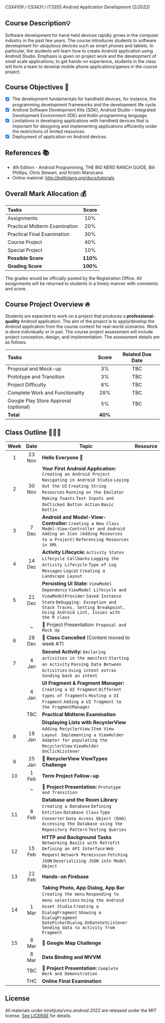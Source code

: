 ###### CSX4109 / CS3431 / IT3355 Android Application Development (2/2022)

## Course Description💡
Software development for hand-held devices rapidly grows in the computer industry in the past few years. The course introduces students to software development for ubiquitous devices such as smart phones and tablets. In particular, the students will learn how to create Android application using Android Studio. Emphasis is given on project work and the development of small scale applications; to get hands-on experience, students in the class will form a team to develop mobile phone applications/games in the course project.

## Course Objectives 🚩
- [x] The development fundamentals for handheld devices, for instance, the programming development frameworks and the development life cycle.
- [x] Android Software Development Kits (SDK), Android Studio – Integrated Development Environment (IDE) and Kotlin programming language.
- [x] Limitations in developing applications with handheld devices that is important for designing and implementing applications efficiently under the restrictions of limited resources.
- [x] Deployment of application on Android devices

## References 📚
- 4th Edition - Android Programming, THE BIG NERD RANCH GUIDE, Bill Phillips, Chris Stewart, and Kristin Marsicano
- Online material: http://kotlinlang.org/docs/tutorials

## Overall Mark Allocation 💰

| Tasks | Score |
| :--- | :---: | 
| Assignments | 10% | 
| Practical Midterm Examination | 20% |
| Practical Final Examination | 30% |
| Course Project | 40% |
| Special Project | 10% |
| **Possible Score** | **110%** |
| **Grading Score** | **100%** |

The grades would be officially posted by the Registration Office. All assignments will be returned to students in a timely manner with comments and score.

## Course Project Overview 🔥
Students are expected to work on a project that produces a **professional-quality** Android application. The aim of the project is to apply/develop the Android application from the course content for real-world scenarios. Work is done individually or in pair. The course project assessment will include project conception, design, and implementation. The assessment details are as follows.

| Tasks | Score | Related Due Date |
| :--- | :---: | :---: |
| Proposal and Mock-up | 3% | TBC |
| Prototype and Transition | 3% | TBC |
| Project Difficulty | 6% | TBC |
| Complete Work and Functionality | 28% | TBC |
| Google Play Store Approval (optional) | 5% | TBC |
| **Total** | **40%** |

## Class Outline 🧑🏻‍🏫

| Week | Date | Topic | Resource |
| :---: | :-----: | --- | :---: |
| 1 | 23 Nov | **Hello Everyone** 🧤 |   |
| 2 | 30 Nov | **Your First Android Application:** `Creating an Android Project` `Navigating in Android Studio` `Laying Out the UI` `Creating String Resources` `Running on the Emulator` `Making Toasts` `Text Inputs and OnClicked Button Action` `Basic Kotlin` |  |
| 3 | 7 Dec | **Android and Model-View-Controller:** `Creating a New Class` `Model-View-Controller and Android` `Adding an Icon (Adding Resources to a Project)` `Referencing Resources in XML` | |
| 4 | 14 Dec | **Activity Lifecycle:** `Activity States` `Lifecycle Callbacks` `Logging the Activity Lifecycle` `Type of Log Messages` `Logcat` `Creating a Landscape Layout` |  |
| 5 | 21 Dec | **Persisting UI State:** `ViewModel Dependency` `ViewModel Lifecycle and ViewModelProvider` `Saved Instance State` `Debugging: Exception and Stack Traces, Setting Breakpoint, Using Android Lint, Issues with the R class` |  |
|   | ~ | 🚨 Project Presentation: `Proposal and Mock Up` |
| 6 | 28 Dec | 🛑 **Class Cancelled** (Content moved to week #7) |
| 7 | 4 Jan | **Second Activity:** `Declaring activities in the manifest` `Starting an Activity` `Passing Data Between Activities` `Using intent extras` `Sending back an intent` |  |
| | 4 Jan | **UI Fragment & Fragment Manager:** `Creating a UI Fragment` `Different types of fragments` `Hosting a UI Fragment` `Adding a UI fragment to the FragmentManager` |  |
|  |  TBC | **Practical Midterm Examination** |
| 8 | 18 Jan | **Displaying Lists with RecyclerView** `Adding RecyclerView` `Item View Layout` ` Implementing a ViewHolder` `Adapter for populating the RecyclerView` `ViewHolder OnClickListener` |  |
| 9 | 25 Jan | 🤼 **RecyclerView ViewTypes Challenge** |
| 10 | 1 Feb | **Term Project Follow-up** |
|   | ~ | 🚨 **Project Presentation:** `Prototype and Transition` |
| 11 | 8 Feb | **Database and the Room Library** `Creating a Database` `Defining Entities` `Database Class` `Type Converter` `Data Access Object (DAO)` `Accessing the Database using the Repository Pattern` `Testing Queries` |  |
| 12 | 15 Feb | **HTTP and Background Tasks** `Networking Basics with Retrofit` `Defining an API Interface` `Web Request` `Network Permission` `Fetching JSON` `Deserializing JSON into Model Object` |  |
| 13 | 22 Feb | **Hands-on Firebase** |  |
| 14 | 1 Mar | **Taking Photo, App Dialog, App Bar** `Creating the menu` `Responding to menu selections` `Using the Android Asset Studio` `Creating a DialogFragment` `Showing a DialogFragment` `DatePickerDialog.OnDateSetListener` `Sending data to Activity from Fragment`| |
| 15 | 8 Mar | 🤼 **Google Map Challenge** |
| | 8 Mar | **Data Binding and MVVM** |
| | TBC | 🚨 **Project Presentation:** `Complete Work and Demonstration` |
| | THC | **Online Final Examination** |


## License

All materials under *kiratijuta/vms.android.2022* are released under the MIT license. [See LICENSE](https://github.com/Kiratijuta/vms.android.2022/blob/main/LICENSE.md) for details.
